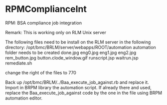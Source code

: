 RPMComplianceInt
================

RPM: BSA compliance job integration

Remark: This is working only on RLM Unix server

The following files need to be install on the RLM server in the following directory: 
/opt/bmc/BRLM/server/webapps/ROOT/automation automation folder needs to be created
  done.jpg
  eng0.jpg
  eng1.jpg
  eng2.jpg
  rem_button.jpg
  button.clode_window.gif
  runscript.jsp
  waitrun.jsp
  remediate.sh
  
change the right of the files to 770

Back up /opt/bmc/BRLM/../Baa_execute_job_against.rb and replace it.
Import in BRPM library the automation script. If already there and used, replace the Baa_execute_job_against code by the
one in the file using BRPM automation editor.
